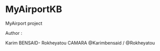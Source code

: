 # MyAirportKB

MyAirport project

Author :

Karim BENSAID- Rokheyatou CAMARA
@Karimbensaid / @Rokheyatou
